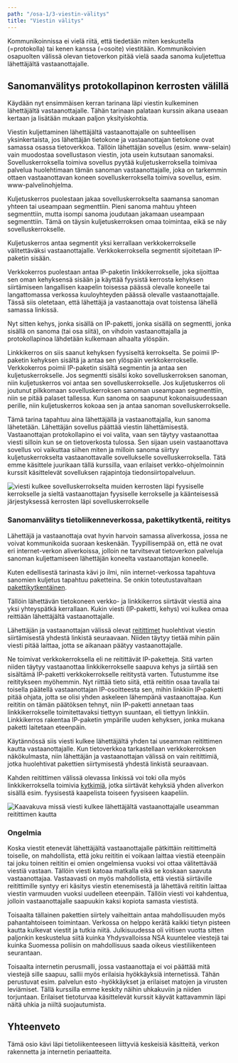 ```yaml
---
path: "/osa-1/3-viestin-välitys"
title: "Viestin välitys"
---
```



<div>
<lead>Kommunikoinnissa ei vielä riitä, että tiedetään miten keskustella (=protokolla) tai kenen kanssa (=osoite) viestitään. Kommunikoivien osapuolten välissä olevan tietoverkon pitää vielä saada sanoma kuljetettua lähettäjältä vastaanottajalle.</lead>
</div>

## Sanomanvälitys protokollapinon kerrosten välillä

Käydään nyt ensimmäisen kerran tarinana läpi viestin kulkeminen lähettäjältä vastaanottajalle. Tähän tarinaan palataan kurssin aikana useaan kertaan ja lisätään mukaan paljon yksityiskohtia.

Viestin kuljettaminen lähettäjältä vastaanottajalle on suhteellisen yksinkertaista, jos lähettäjän tietokone ja vastaanottajan tietokone ovat samassa osassa tietoverkkoa. Tällöin lähettäjän sovellus (esim. www-selain) vain muodostaa sovellustason viestin, jota usein kutsutaan sanomaksi. Sovelluskerroksella toimiva sovellus pyytää kuljetuskerroksella toimivaa palvelua huolehtimaan tämän sanoman vastaanottajalle, joka on tarkemmin ottaen vastaanottavan koneen sovelluskerroksella toimiva sovellus, esim. www-palvelinohjelma.

Kuljetuskerros puolestaan jakaa sovelluskerrokselta saamansa sanoman yhteen tai useampaan segmenttiin. Pieni sanoma mahtuu yhteen segmenttiin, mutta isompi sanoma joudutaan jakamaan useampaan segmenttiin. Tämä on täysin kuljetuskerroksen omaa toimintaa, eikä se näy sovelluskerrokselle.

Kuljetuskerros antaa segmentit yksi kerrallaan verkkokerrokselle välitettäväksi vastaanottajalle. Verkkokerroksella segmentit sijoitetaan IP-paketin sisään.

Verkkokerros puolestaan antaa IP-paketin linkkikerrokselle, joka sijoittaa sen oman kehyksensä sisään ja käyttää fyysistä kerrosta kehyksen siirtämiseen langallisen kaapelin toisessa päässä olevalle koneelle tai langattomassa verkossa kuuloyhteyden päässä olevalle vastaanottajalle. Tässä siis oletetaan, että lähettäjä ja vastaanottaja ovat toistensa lähellä samassa linkissä.

Nyt sitten kehys, jonka sisällä on IP-paketti, jonka sisällä on segmentti, jonka sisällä on sanoma (tai osa siitä), on vihdoin vastaanottajalla ja protokollapinoa lähdetään kulkemaan alhaalta ylöspäin.

Linkkikerros on siis saanut kehyksen fyysiseltä kerrokselta. Se poimii IP-paketin kehyksen sisältä ja antaa sen ylöspäin verkkokerrokselle. Verkkokerros poimii IP-paketin sisältä segmentin ja antaa sen kuljetuskerrokselle. Jos segmentti sisälsi koko sovelluskerroksen sanoman, niin kuljetuskerros voi antaa sen sovelluskerrokselle. Jos kuljetuskerros oli joutunut pilkkomaan sovelluskerroksen sanoman useampaan segmenttiin, niin se pitää palaset tallessa. Kun sanoma on saapunut kokonaisuudessaan perille, niin kuljetuskerros kokoaa sen ja antaa sanoman sovelluskerrokselle.

Tämä tarina tapahtuu aina lähettäjällä ja vastaanottajalla, kun sanoma lähetetään. Lähettäjän sovellus päättää viestin lähettämisestä. Vastaanottajan protokollapino ei voi valita, vaan sen täytyy vastaanottaa viesti silloin kun se on tietoverkosta tulossa. Sen sijaan usein vastaanottava sovellus voi vaikuttaa siihen miten ja milloin sanoma siirtyy kuljetuskerrokselta vastaanottavalle sovellukselle sovelluskerroksella. Tätä emme käsittele juurikaan tällä kurssilla, vaan erilaiset verkko-ohjelmoinnin kurssit käsittelevät sovelluksen rajapintoja tiedonsiirtopalveluun.

<div>
<illustrations motive="verkon-kaavakuva.pdf" frombottom="0" totalheight="70%"></illustrations>
</div>

![viesti kulkee sovelluskerrokselta muiden kerrosten läpi fyysiselle kerrokselle ja sieltä vastaanottajan fyysiselle kerrokselle ja käänteisessä järjestyksessä kerrosten läpi sovelluskerrokselle](../img/kerrokset.svg)


<div><quiz id="94efa957-0a3a-5505-a922-8837dc705491"></quiz></div>

### Sanomanvälitys tietoliikenneverkossa, pakettikytkentä, reititys

Lähettäjä ja vastaanottaja ovat hyvin harvoin samassa aliverkossa, jossa ne voivat kommunikoida suoraan keskenään. Tyypillisempää on, että ne ovat eri internet-verkon aliverkoissa, jolloin ne tarvitsevat tietoverkon palveluja sanoman kuljettamiseen lähettäjän koneelta vastaanottajan koneelle.

Kuten edellisestä tarinasta kävi jo ilmi, niin internet-verkossa tapahtuva sanomien kuljetus tapahtuu paketteina. Se onkin toteutustavaltaan [pakettikytkentäinen](https://fi.wikipedia.org/wiki/Pakettikytkent%C3%A4).

Tällöin lähettävän tietokoneen verkko- ja linkkikerros siirtävät viestiä aina yksi yhteyspätkä kerrallaan. Kukin viesti (IP-paketti, kehys) voi kulkea omaa reittiään lähettäjältä vastaanottajalle.

Lähettäjän ja vastaanottajan välissä olevat [reitittimet](https://fi.wikipedia.org/wiki/Reititin) huolehtivat viestin siirtämisestä yhdestä linkistä seuraavaan. Niiden täytyy tietää mihin päin viesti pitää laittaa, jotta se aikanaan päätyy vastaanottajalle.

Ne  toimivat verkkokerroksella eli ne reitittävät IP-paketteja. Sitä varten niiden täytyy vastaanottaa linkkikerrokselle saapuva kehys ja siirtää sen sisältämä IP-paketti verkkokerrokselle reititystä varten. Tutustumme itse reititykseen myöhemmin. Nyt riittää tieto siitä, että reititin osaa tavalla tai toisella päätellä vastaanottajan IP-osoitteesta sen, mihin linkkiin IP-paketti pitää ohjata, jotta se olisi yhden askeleen lähempänä vastaanottajaa. Kun reititin on tämän päätöksen tehnyt, niin IP-paketti annetaan taas linkkikerrokselle toimitettavaksi tiettyyn suuntaan, eli tiettyyn linkkiin. Linkkikerros rakentaa IP-paketin ympärille uuden kehyksen, jonka mukana paketti laitetaan eteenpäin.

Käytännössä siis viesti kulkee lähettäjältä yhden tai useamman reitittimen kautta vastaanottajalle. Kun tietoverkkoa tarkastellaan verkkokerroksen näkökulmasta, niin lähettäjän ja vastaanottajan välissä on vain reitittimiä, jotka huolehtivat pakettien siirtymisestä yhdestä linkistä seuraavaan.

Kahden reitittimen välissä olevassa linkissä voi toki olla myös linkkikerroksella toimivia [kytkimiä](https://fi.wikipedia.org/wiki/Kytkin_(tietoliikenne)), jotka siirtävät kehyksiä yhden aliverkon sisällä esim. fyysisestä kaapelista toiseen fyysiseen kaapeliin.

![Kaavakuva missä viesti kulkee lähettäjältä vastaanottajalle useamman reitittimen kautta](../img/lahettaja-reititin-vastaanottaja.svg)


### Ongelmia

Koska viestit etenevät lähettäjältä vastaanottajalle pätkittäin reitittimeltä toiselle, on mahdollista, että joku reititin ei voikaan laittaa viestiä eteenpäin tai joku toinen reititin ei omien ongelmiensa vuoksi voi ottaa välitettävää viestiä vastaan. Tällöin viesti katoaa matkalla eikä se koskaan saavuta vastaanottajaa. Vastaavasti on myös mahdollista, että viestiä siirtäville reitittimille syntyy eri käsitys viestin etenemisestä ja lähettävä reititin laittaa viestin varmuuden vuoksi uudelleen eteenpäin. Tällöin viesti voi kahdentua, jolloin vastaanottajalle saapuukin kaksi kopiota samasta viestistä.

Toisaalta tällainen pakettien siirtely vaiheittain antaa mahdollisuuden myös pahantahtoiseen toimintaan. Verkossa on helppo kerätä kaikki tietyn pisteen kautta kulkevat viestit ja tutkia niitä. Julkisuudessa oli viitisen vuotta sitten paljonkin keskustelua siitä kuinka Yhdysvalloissa NSA kuuntelee viestejä tai kuinka Suomessa poliisin on mahdollisuus saada oikeus viestiliikenteen seurantaan.

Toisaalta internetin perusmalli, jossa vastaanottaja ei voi päättää mitä viestejä sille saapuu, sallii myös erilaisia hyökkäyksiä internetissä. Tähän perustuvat esim. palvelun esto -hyökkäykset ja erilaiset matojen ja virusten leviämiset. Tällä kurssilla emme keskity näihin uhkakuviin ja niiden torjuntaan. Erilaiset tietoturvaa käsittelevät kurssit käyvät kattavammin läpi näitä uhkia ja niiltä suojautumista.


<div><quiz id="82933736-f7ba-5d78-b69b-94d146a104d7"></quiz></div>

## Yhteenveto

Tämä osio kävi läpi tietoliikenteeseen liittyviä keskeisiä käsitteitä, verkon rakennetta ja internetin periaatteita.


<div><quiz id="a3e76658-cddf-5313-ac51-a71b8dd53abf"></quiz></div>
